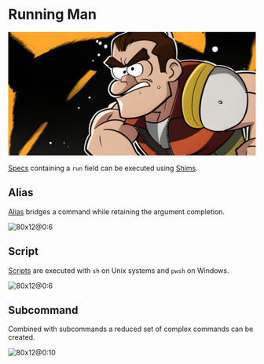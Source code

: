 # Running Man

![](./runningMan/banner.png)

[Specs] containing a `run` field can be executed using [Shims].

## Alias

[Alias] bridges a command while retaining the argument completion.

![80x12@0:6](./runningMan/alias.cast)

## Script

[Scripts] are executed with `sh` on Unix systems and `pwsh` on Windows.

![80x12@0:6](./runningMan/script.cast)

## Subcommand

Combined with subcommands a reduced set of complex commands can be created.

![80x12@0:10](./runningMan/subcommand.cast)

[Alias]:https://carapace-sh.github.io/carapace-bin/spec/run.html#alias
[Script]:https://carapace-sh.github.io/carapace-bin/spec/run.html#script
[Scripts]:https://carapace-sh.github.io/carapace-bin/spec/run.html#script
[Shims]:https://carapace-sh.github.io/carapace-bin/spec/shim.html
[Specs]:https://carapace-sh.github.io/carapace-bin/spec.html
